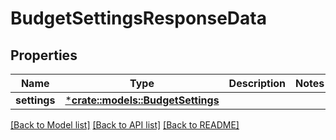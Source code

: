 # BudgetSettingsResponseData

## Properties

Name | Type | Description | Notes
------------ | ------------- | ------------- | -------------
**settings** | [***crate::models::BudgetSettings**](BudgetSettings.md) |  | 

[[Back to Model list]](../README.md#documentation-for-models) [[Back to API list]](../README.md#documentation-for-api-endpoints) [[Back to README]](../README.md)


